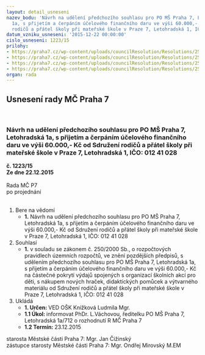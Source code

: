 ```yaml
---
layout: detail_usneseni
nazev_bodu: 'Návrh na udělení předchozího souhlasu pro PO MŠ Praha 7, Letohradská
  1a, s přijetím a čerpáním účelového finančního daru ve výši 60.000,- Kč od Sdružení
  rodičů a přátel školy při mateřské škole v Praze 7, Letohradská 1, IČO: 012 41 028'
datum_vzniku_usneseni: '2015-12-22 00:00:00'
cislo_usneseni: 1223/15
prilohy:
- https://praha7.cz/wp-content/uploads/councilResolution/Resolutions/25626/83-15-%c4%8d.1_-_d%c5%afvodov%c3%a1_zpr%c3%a1va_dar_letohradsk%c3%a1.doc
- https://praha7.cz/wp-content/uploads/councilResolution/Resolutions/25626/83-15-%c4%8d.2_-_%c5%be%c3%a1dost_o_dar_001.jpg
- https://praha7.cz/wp-content/uploads/councilResolution/Resolutions/25626/83-15-%c4%8d.3_-_darovaci_smlouva-srps.docx
- https://praha7.cz/wp-content/uploads/councilResolution/Resolutions/25626/83-15-%c4%8d.4_-_vypis-741008.pdf
organ: rada
---
```

<div id="ucUsn_pList" class="usn">
	<span><h2>Usnesení rady MČ Praha 7 </h2>
<br></span><div class="standBody">
<span><h3>Návrh na udělení předchozího souhlasu pro PO MŠ Praha 7, Letohradská 1a, s přijetím a čerpáním účelového finančního daru ve výši 60.000,- Kč od Sdružení rodičů a přátel školy při mateřské škole v Praze 7, Letohradská 1, IČO: 012 41 028</h3></span><div class="center">
		<strong>č. 1223/15</strong><br>
	</div>
<div class="center">
		<strong>Ze dne 22.12.2015</strong><br><br>
	</div>Rada MČ P7<br> po projednání<br><br><ol>
<li>Bere na vědomí<ul><li>
<strong>1.</strong> Návrh na udělení předchozího souhlasu pro PO MŠ Praha 7, Letohradská 1a,  s přijetím a čerpáním účelového finančního daru ve výši 60.000,- Kč od Sdružení rodičů a přátel školy při mateřské škole v Praze 7, Letohradská 1,  IČO: 012 41 028</li></ul>
</li>
<li>Souhlasí<ul><li>
<strong>1.</strong> v souladu se zákonem č. 250/2000 Sb., o rozpočtových pravidlech územních rozpočtů, ve znění pozdějších předpisů, s udělením předchozího souhlasu pro PO MŠ Praha 7, Letohradská 1a, s přijetím a čerpáním účelového finančního daru ve výši 60.000,- Kč na částečné pokrytí výdajů spojených s organizací školních akcí pro děti, s nákupem nových hraček, didaktických pomůcek a výtvarného materiálu od Sdružení rodičů a přátel školy při mateřské škole v Praze 7, Letohradská 1, IČO: 012 41 028     </li></ul>
</li>
<li>Ukládá<ul>
<li>
<strong>1. Určen: </strong>VED OŠK Knížková Ludmila Mgr.</li>
<li>
<strong>1.1 Úkol: </strong>informovat PhDr. L.Váchovou, ředitelku PO MŠ Praha 7, Letohradská 1a/712 o rozhodnutí R MČ Praha 7</li>
<li>
<strong>1.2 Termín: </strong>23.12.2015</li>
</ul>
</li>
</ol>starosta Městské části Praha 7: Mgr. Jan Čižinský<br>zástupce starosty Městské části Praha 7: Mgr. Ondřej Mirovský M.EM 
</div>
</div>